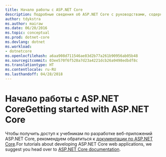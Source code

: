 ```yaml
---
title: Начало работы с ASP.NET Core
description: Подробные сведения об ASP.NET Core с руководствами, содержащимися в документации по ASP.NET Core.
author: tdykstra
ms.author: mairaw
ms.date: 06/20/2016
ms.topic: conceptual
ms.prod: dotnet-core
ms.devlang: dotnet
ms.workload:
- dotnetcore
ms.openlocfilehash: a6aa908d711546ae83d2b77a261b90956ab05b48
ms.sourcegitcommit: 03ee570f6f528a7d23a4221dcb26a9498edbdf8c
ms.translationtype: HT
ms.contentlocale: ru-RU
ms.lasthandoff: 04/28/2018
---
```

# <a name="getting-started-with-aspnet-core"></a><span data-ttu-id="e0c92-103">Начало работы с ASP.NET Core</span><span class="sxs-lookup"><span data-stu-id="e0c92-103">Getting started with ASP.NET Core</span></span>

<span data-ttu-id="e0c92-104">Чтобы получить доступ к учебникам по разработке веб-приложений ASP.NET Core, рекомендуем обратиться к [документации по ASP.NET Core](/aspnet/core/).</span><span class="sxs-lookup"><span data-stu-id="e0c92-104">For tutorials about developing ASP.NET Core web applications, we suggest you head over to [ASP.NET Core documentation](/aspnet/core/).</span></span>
